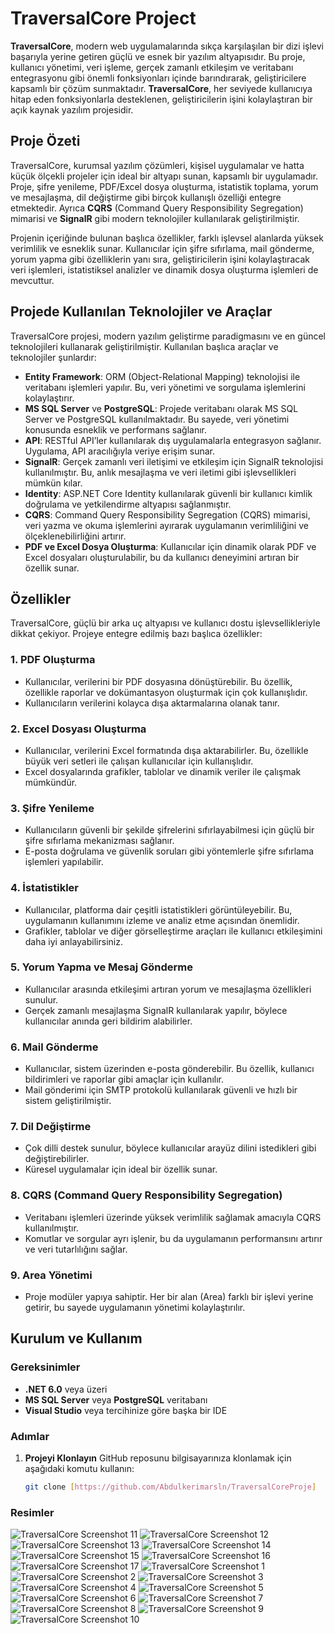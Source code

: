 # TraversalCore Project

**TraversalCore**, modern web uygulamalarında sıkça karşılaşılan bir dizi işlevi başarıyla yerine getiren güçlü ve esnek bir yazılım altyapısıdır. Bu proje, kullanıcı yönetimi, veri işleme, gerçek zamanlı etkileşim ve veritabanı entegrasyonu gibi önemli fonksiyonları içinde barındırarak, geliştiricilere kapsamlı bir çözüm sunmaktadır. **TraversalCore**, her seviyede kullanıcıya hitap eden fonksiyonlarla desteklenen, geliştiricilerin işini kolaylaştıran bir açık kaynak yazılım projesidir.

## Proje Özeti

TraversalCore, kurumsal yazılım çözümleri, kişisel uygulamalar ve hatta küçük ölçekli projeler için ideal bir altyapı sunan, kapsamlı bir uygulamadır. Proje, şifre yenileme, PDF/Excel dosya oluşturma, istatistik toplama, yorum ve mesajlaşma, dil değiştirme gibi birçok kullanışlı özelliği entegre etmektedir. Ayrıca **CQRS** (Command Query Responsibility Segregation) mimarisi ve **SignalR** gibi modern teknolojiler kullanılarak geliştirilmiştir.

Projenin içeriğinde bulunan başlıca özellikler, farklı işlevsel alanlarda yüksek verimlilik ve esneklik sunar. Kullanıcılar için şifre sıfırlama, mail gönderme, yorum yapma gibi özelliklerin yanı sıra, geliştiricilerin işini kolaylaştıracak veri işlemleri, istatistiksel analizler ve dinamik dosya oluşturma işlemleri de mevcuttur.

## Projede Kullanılan Teknolojiler ve Araçlar

TraversalCore projesi, modern yazılım geliştirme paradigmasını ve en güncel teknolojileri kullanarak geliştirilmiştir. Kullanılan başlıca araçlar ve teknolojiler şunlardır:

- **Entity Framework**: ORM (Object-Relational Mapping) teknolojisi ile veritabanı işlemleri yapılır. Bu, veri yönetimi ve sorgulama işlemlerini kolaylaştırır.
- **MS SQL Server** ve **PostgreSQL**: Projede veritabanı olarak MS SQL Server ve PostgreSQL kullanılmaktadır. Bu sayede, veri yönetimi konusunda esneklik ve performans sağlanır.
- **API**: RESTful API’ler kullanılarak dış uygulamalarla entegrasyon sağlanır. Uygulama, API aracılığıyla veriye erişim sunar.
- **SignalR**: Gerçek zamanlı veri iletişimi ve etkileşim için SignalR teknolojisi kullanılmıştır. Bu, anlık mesajlaşma ve veri iletimi gibi işlevsellikleri mümkün kılar.
- **Identity**: ASP.NET Core Identity kullanılarak güvenli bir kullanıcı kimlik doğrulama ve yetkilendirme altyapısı sağlanmıştır.
- **CQRS**: Command Query Responsibility Segregation (CQRS) mimarisi, veri yazma ve okuma işlemlerini ayırarak uygulamanın verimliliğini ve ölçeklenebilirliğini artırır.
- **PDF ve Excel Dosya Oluşturma**: Kullanıcılar için dinamik olarak PDF ve Excel dosyaları oluşturulabilir, bu da kullanıcı deneyimini artıran bir özellik sunar.

## Özellikler

TraversalCore, güçlü bir arka uç altyapısı ve kullanıcı dostu işlevsellikleriyle dikkat çekiyor. Projeye entegre edilmiş bazı başlıca özellikler:

### 1. **PDF Oluşturma**
   - Kullanıcılar, verilerini bir PDF dosyasına dönüştürebilir. Bu özellik, özellikle raporlar ve dokümantasyon oluşturmak için çok kullanışlıdır.
   - Kullanıcıların verilerini kolayca dışa aktarmalarına olanak tanır.

### 2. **Excel Dosyası Oluşturma**
   - Kullanıcılar, verilerini Excel formatında dışa aktarabilirler. Bu, özellikle büyük veri setleri ile çalışan kullanıcılar için kullanışlıdır.
   - Excel dosyalarında grafikler, tablolar ve dinamik veriler ile çalışmak mümkündür.

### 3. **Şifre Yenileme**
   - Kullanıcıların güvenli bir şekilde şifrelerini sıfırlayabilmesi için güçlü bir şifre sıfırlama mekanizması sağlanır.
   - E-posta doğrulama ve güvenlik soruları gibi yöntemlerle şifre sıfırlama işlemleri yapılabilir.

### 4. **İstatistikler**
   - Kullanıcılar, platforma dair çeşitli istatistikleri görüntüleyebilir. Bu, uygulamanın kullanımını izleme ve analiz etme açısından önemlidir.
   - Grafikler, tablolar ve diğer görselleştirme araçları ile kullanıcı etkileşimini daha iyi anlayabilirsiniz.

### 5. **Yorum Yapma ve Mesaj Gönderme**
   - Kullanıcılar arasında etkileşimi artıran yorum ve mesajlaşma özellikleri sunulur.
   - Gerçek zamanlı mesajlaşma SignalR kullanılarak yapılır, böylece kullanıcılar anında geri bildirim alabilirler.

### 6. **Mail Gönderme**
   - Kullanıcılar, sistem üzerinden e-posta gönderebilir. Bu özellik, kullanıcı bildirimleri ve raporlar gibi amaçlar için kullanılır.
   - Mail gönderimi için SMTP protokolü kullanılarak güvenli ve hızlı bir sistem geliştirilmiştir.

### 7. **Dil Değiştirme**
   - Çok dilli destek sunulur, böylece kullanıcılar arayüz dilini istedikleri gibi değiştirebilirler.
   - Küresel uygulamalar için ideal bir özellik sunar.

### 8. **CQRS (Command Query Responsibility Segregation)**
   - Veritabanı işlemleri üzerinde yüksek verimlilik sağlamak amacıyla CQRS kullanılmıştır.
   - Komutlar ve sorgular ayrı işlenir, bu da uygulamanın performansını artırır ve veri tutarlılığını sağlar.

### 9. **Area Yönetimi**
   - Proje modüler yapıya sahiptir. Her bir alan (Area) farklı bir işlevi yerine getirir, bu sayede uygulamanın yönetimi kolaylaştırılır.

## Kurulum ve Kullanım

### Gereksinimler

- **.NET 6.0** veya üzeri
- **MS SQL Server** veya **PostgreSQL** veritabanı
- **Visual Studio** veya tercihinize göre başka bir IDE

### Adımlar

1. **Projeyi Klonlayın**
   GitHub reposunu bilgisayarınıza klonlamak için aşağıdaki komutu kullanın:
   ```bash
   git clone [https://github.com/Abdulkerimarsln/TraversalCoreProje]

### Resimler

![TraversalCore Screenshot 11](https://github.com/Abdulkerimarsln/Safir-TraversalCoreProje/blob/main/11.png)
![TraversalCore Screenshot 12](https://github.com/Abdulkerimarsln/Safir-TraversalCoreProje/blob/main/12.png)
![TraversalCore Screenshot 13](https://github.com/Abdulkerimarsln/Safir-TraversalCoreProje/blob/main/13.png)
![TraversalCore Screenshot 14](https://github.com/Abdulkerimarsln/Safir-TraversalCoreProje/blob/main/14.png)
![TraversalCore Screenshot 15](https://github.com/Abdulkerimarsln/Safir-TraversalCoreProje/blob/main/15.png)
![TraversalCore Screenshot 16](https://github.com/Abdulkerimarsln/Safir-TraversalCoreProje/blob/main/16.png)
![TraversalCore Screenshot 17](https://github.com/Abdulkerimarsln/Safir-TraversalCoreProje/blob/main/17.png)
![TraversalCore Screenshot 1](https://github.com/Abdulkerimarsln/Safir-TraversalCoreProje/blob/main/1.png)
![TraversalCore Screenshot 2](https://github.com/Abdulkerimarsln/Safir-TraversalCoreProje/blob/main/2.png)
![TraversalCore Screenshot 3](https://github.com/Abdulkerimarsln/Safir-TraversalCoreProje/blob/main/3.png)
![TraversalCore Screenshot 4](https://github.com/Abdulkerimarsln/Safir-TraversalCoreProje/blob/main/4.png)
![TraversalCore Screenshot 5](https://github.com/Abdulkerimarsln/Safir-TraversalCoreProje/blob/main/5.png)
![TraversalCore Screenshot 6](https://github.com/Abdulkerimarsln/Safir-TraversalCoreProje/blob/main/6.png)
![TraversalCore Screenshot 7](https://github.com/Abdulkerimarsln/Safir-TraversalCoreProje/blob/main/7.png)
![TraversalCore Screenshot 8](https://github.com/Abdulkerimarsln/Safir-TraversalCoreProje/blob/main/8.png)
![TraversalCore Screenshot 9](https://github.com/Abdulkerimarsln/Safir-TraversalCoreProje/blob/main/9.png)
![TraversalCore Screenshot 10](https://github.com/Abdulkerimarsln/Safir-TraversalCoreProje/blob/main/10.png)



